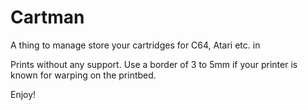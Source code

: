 # Cartman
A thing to manage store your cartridges for C64, Atari etc. in

Prints without any support. Use a border of 3 to 5mm if your printer is known for warping on the printbed.

Enjoy!
